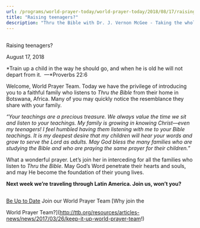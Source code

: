 ```yaml
---
url: /programs/world-prayer-today/world-prayer-today/2018/08/17/raising-teenagers
title: "Raising teenagers?"
description: "Thru the Bible with Dr. J. Vernon McGee - Taking the whole Word to the whole world"
---
```







## 
 Raising teenagers?


August 17, 2018




*Train up a child in the way he should go, and when he is old he will not depart from it.  —*Proverbs 22:6


Welcome, World Prayer Team. Today we have the privilege of introducing you to a faithful family who listens to *Thru the Bible* from their home in Botswana, Africa. Many of you may quickly notice the resemblance they share with your family.


*“Your teachings are a precious treasure. We always value the time we sit and listen to your teachings. My family is growing in knowing Christ—even my teenagers! I feel humbled having them listening with me to your Bible teachings. It is my deepest desire that my children will hear your words and grow to serve the Lord as adults. May God bless the many families who are studying the Bible and who are praying the same prayer for their children.”*


What a wonderful prayer. Let’s join her in interceding for all the families who listen to *Thru the Bible*. May God’s Word penetrate their hearts and souls, and may He become the foundation of their young lives.


**Next week we’re traveling through Latin America. Join us, won’t you?** 







## 




[Be Up to Date](http://feeds.feedburner.com/WorldPrayerToday "World Prayer Today RSS Feed")
Join our World Prayer Team
[Why join the  

World Prayer Team?](http://ttb.org/resources/articles-news/news/2017/03/26/keep-it-up-world-prayer-team!)




